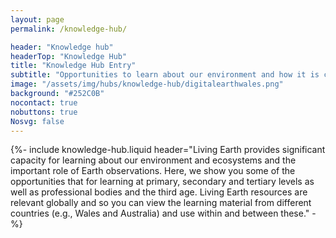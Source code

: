 ```yaml
---
layout: page
permalink: /knowledge-hub/

header: "Knowledge hub"
headerTop: "Knowledge Hub"
title: "Knowledge Hub Entry"
subtitle: "Opportunities to learn about our environment and how it is changing."
image: "/assets/img/hubs/knowledge-hub/digitalearthwales.png"
background: "#252C0B"
nocontact: true
nobuttons: true
Nosvg: false
---
```

{%-
include knowledge-hub.liquid
header="Living Earth provides significant capacity for learning about our environment and ecosystems and the important role of Earth observations.    Here, we show you some of the opportunities that for learning at primary, secondary and tertiary levels as well as professional bodies and the third age.   Living Earth resources are relevant globally and so you can view the learning material from different countries (e.g., Wales and Australia) and use within and between these."
-%}


